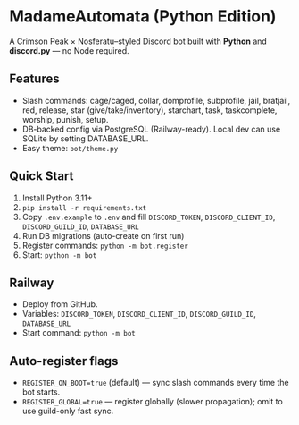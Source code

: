 # MadameAutomata (Python Edition)

A Crimson Peak × Nosferatu–styled Discord bot built with **Python** and **discord.py** — no Node required.

## Features
- Slash commands: cage/caged, collar, domprofile, subprofile, jail, bratjail, red, release,
  star (give/take/inventory), starchart, task, taskcomplete, worship, punish, setup.
- DB-backed config via PostgreSQL (Railway-ready). Local dev can use SQLite by setting DATABASE_URL.
- Easy theme: `bot/theme.py`

## Quick Start
1. Install Python 3.11+
2. `pip install -r requirements.txt`
3. Copy `.env.example` to `.env` and fill `DISCORD_TOKEN`, `DISCORD_CLIENT_ID`, `DISCORD_GUILD_ID`, `DATABASE_URL`
4. Run DB migrations (auto-create on first run)
5. Register commands: `python -m bot.register`
6. Start: `python -m bot`

## Railway
- Deploy from GitHub.
- Variables: `DISCORD_TOKEN`, `DISCORD_CLIENT_ID`, `DISCORD_GUILD_ID`, `DATABASE_URL`
- Start command: `python -m bot`

## Auto-register flags
- `REGISTER_ON_BOOT=true` (default) — sync slash commands every time the bot starts.
- `REGISTER_GLOBAL=true` — register globally (slower propagation); omit to use guild-only fast sync.
